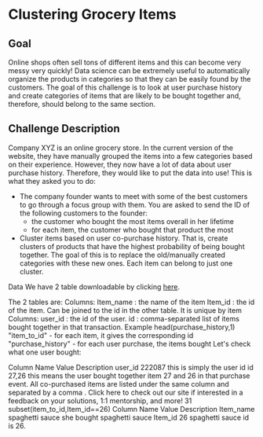# Clustering Grocery Items 

## Goal

Online shops often sell tons of different items and this can become very messy very quickly!
Data science can be extremely useful to automatically organize the products in categories so that they can be easily found by the customers.
The goal of this challenge is to look at user purchase history and create categories of items that are likely to be bought together and, therefore, should belong to the same section.

## Challenge Description

Company XYZ is an online grocery store. In the current version of the website, they have manually grouped the items into a few categories based on their experience.
However, they now have a lot of data about user purchase history. Therefore, they would like to put the data into use!
This is what they asked you to do:
* The company founder wants to meet with some of the best customers to go through a focus group with them. You are asked to send the ID of  the following customers to the founder:
     * the customer who bought the most items overall in her lifetime
     * for each item, the customer who bought that product the most
* Cluster items based on user co-purchase history. That is, create clusters of products that have the highest probability of being bought together. The goal of this is to replace the old/manually created categories with these new ones. Each item can belong to just one cluster.

Data
We have 2 table downloadable by clicking [here](https://drive.google.com/uc?export=download&id=0B5G7QmUBc4IRZ2VnOWxhWTQ3MTA). 

The 2 tables are:
Columns:
Item_name : the name of the item
Item_id : the id of the item. Can be joined to the id in the other table. It is unique by item
Columns:
user_id : the id of the user.
id : comma-separated list of items bought together in that transaction.
Example head(purchase_history,1)
     "item_to_id" - for each item, it gives the corresponding id
        "purchase_history" - for each user purchase, the items bought
      Let's check what one user bought:
  
Column Name
Value
Description
user_id
222087
this is simply the user id
id
27,26
this means the user bought together item 27 and 26 in that purchase event. All co-purchased items are listed under the same column and separated by a comma .
 Click here to check out our site if interested in a feedback on your solutions, 1:1 mentorship, and more!
 31
subset(item_to_id,Item_id==26)
Column Name
Value
Description
Item_name
spaghetti sauce
she bought spaghetti sauce
Item_id
26
spaghetti sauce id is 26.
